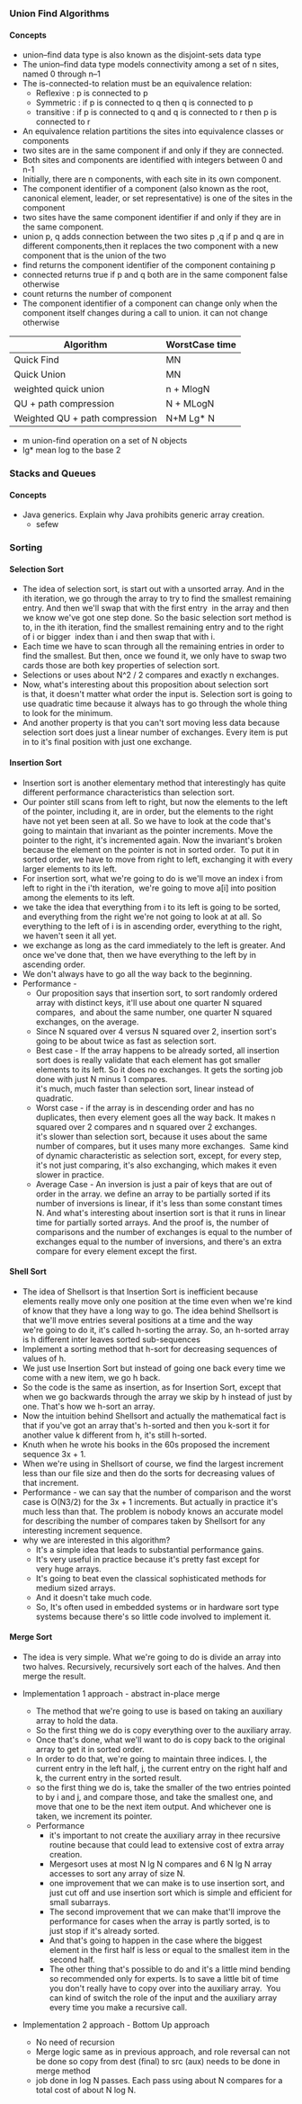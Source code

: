 ### Union Find Algorithms
#### Concepts
 - union–find data type is also known as the disjoint-sets data type
 - The union–find data type models connectivity among a set of n sites, named 0 through n–1
 - The is-connected-to relation must be an equivalence relation:
   * Reflexive : p is connected to  p
   * Symmetric : if p is connected to q then q is connected to p
   * transitive : if p is connected to q and q is connected to r then p is connected to r
 - An equivalence relation partitions the sites into equivalence classes or components
 - two sites are in the same component if and only if they are connected.
 - Both sites and components are identified with integers between 0 and n-1
 - Initially, there are n components, with each site in its own component.
 - The component identifier of a component (also known as the root, canonical element, leader, or set representative) is one of the sites in the component
 - two sites have the same component identifier if and only if they are in the same component.
 - union p, q adds  connection between the two sites p ,q if p and q are in different components,then it replaces
 the two component with a new component that is the union of the two
 - find returns the component identifier of the component containing p 
 - connected returns true if p and q both are in the same component false otherwise
 - count returns the number of component
 - The component identifier of a component can change only when the component itself changes during a call to union. it can not change otherwise
 
 | Algorithm | WorstCase time |
 | --- | --- | 
 |Quick Find | MN |
 |Quick Union| MN | 
 |weighted quick union| n + MlogN|
 |QU + path compression | N  + MLogN|
 |Weighted QU + path compression| N+M Lg* N|
 
- m union-find operation on a set of N objects
- lg* mean log to the base 2

### Stacks and Queues
#### Concepts
 - Java generics. Explain why Java prohibits generic array creation.
    * sefew
    
### Sorting
#### Selection Sort
 - The idea of selection sort, is start out with a unsorted array. And in the ith iteration,
   we go through the array to try to find the smallest remaining entry. And then we'll swap that with the first entry 
   in the array and then we know we've got one step done.
   So the basic selection sort method is to, in the ith iteration, find the smallest remaining entry and to the right of i or bigger 
   index than i and then swap that with i.
 - Each time we have to scan through all the remaining entries in order to find the smallest. But then, once we found it, 
   we only have to swap two cards those are both key properties of selection sort.
 - Selections or uses about N^2 / 2 compares and exactly n exchanges.
 - Now, what's interesting about this proposition about selection sort is that, it doesn't matter what order the input is.
   Selection sort is going to use quadratic time because it always has to go through the whole thing to look for the minimum. 
 - And another property is that you can't sort moving less data because selection sort does just a linear number of exchanges. 
   Every item is put in to it's final position with just one exchange. 

#### Insertion Sort
 - Insertion sort is another elementary method that interestingly has quite  different performance characteristics than selection sort.
 - Our pointer still scans from left to right, but now the elements to the left of the pointer, including it, are in order, but the elements to the right
   have not yet been seen at all. So we have to look at the code that's going to maintain that invariant as the pointer increments.
   Move the pointer to the right, it's incremented again. Now the invariant's broken because the element on the pointer is not in sorted order. 
   To put it in sorted order, we have to move from right to left, exchanging it with every larger elements to its left.
 - For insertion sort, what we're going to do is we'll move an index i from left to right  in the i'th iteration, 
   we're going to move a[i] into position among the elements to its left. 
 - we take the idea that everything from i to its left is going to be sorted, and everything from the right we're not going to look at at all.
   So everything to the left of i is in ascending order, everything to the right, we haven't seen it all yet. 
 - we exchange as long as the card immediately to the left is greater. And once we've done that, then we have everything to the left by in ascending order.
 - We don't always have to go all the way back to the beginning.
 - Performance -
   - Our proposition says that insertion sort, to sort randomly ordered array with distinct keys, it'll use about one quarter N squared compares, 
   and about the same number, one quarter N squared exchanges, on the average. 
   - Since N squared over 4 versus N squared over 2, insertion sort's going to be about twice as fast as selection sort.
   - Best case  - If the array happens to be already sorted, all insertion sort does is really validate that each element has got smaller elements 
     to its left. So it does no exchanges. It gets the sorting job done with just N minus 1 compares.  
     it's much, much faster than selection sort, linear instead of quadratic. 
   - Worst case - if the array is in descending order and has no duplicates, then every element goes all the way back. 
     It makes n squared over 2 compares and n squared over 2 exchanges.  
     it's slower than selection sort, because it uses about the same number of compares, but it uses many more exchanges. 
     Same kind of dynamic characteristic as selection sort, except, for every step, it's not just comparing, it's also exchanging, 
     which makes it even slower in practice.
   - Average Case - An inversion is just a pair of keys that are out of order in the array. 
     we define an array to be partially sorted if its number of inversions is linear, if it's less than some constant times N. 
     And what's interesting about insertion sort is that it runs in linear time for partially sorted arrays. 
     And the proof is, the number of comparisons and the number of exchanges is equal to the number of exchanges equal to the number of inversions, 
     and there's an extra compare for every element except the first. 



#### Shell Sort  
- The idea of Shellsort is that Insertion Sort is inefficient because elements really move only one position at the time even when we're kind of know that they have a long way to go. 
  The idea behind Shellsort is that we'll move entries several positions at a time and the way we're going to do it, it's called h-sorting the array.
  So, an h-sorted array is h different inter leaves sorted sub-sequences
- Implement a sorting method that h-sort for decreasing sequences of values of h.
- We just use Insertion Sort but instead of going one back every time we come with a new item, we go h back.
- So the code is the same as insertion, as for Insertion Sort, except that when we go backwards through the array we skip by h instead of just by one. That's how we h-sort an array.
- Now the intuition behind Shellsort and actually the mathematical fact is that if you've got an array that's h-sorted and then you k-sort it for another value k different from h, it's still h-sorted.
- Knuth when he wrote his books in the 60s proposed the increment sequence 3x + 1.
- When we're using in Shellsort of course, we find the largest increment less than our file size and then do the sorts for decreasing values of that increment.
- Performance - we can say that the number of comparison and the worst case is O(N3/2) for the 3x + 1 increments.
  But actually in practice it's much less than that. The problem is nobody knows an accurate model for describing the number of compares taken by Shellsort for any interesting increment sequence.
- why we are interested in this algorithm?
    - It's a simple idea that leads to substantial performance gains. 
    - It's very useful in practice because it's pretty fast except for very huge arrays.
    - It's going to beat even the classical sophisticated methods for medium sized arrays. 
    - And it doesn't take much code.
    - So, It's often used in embedded systems or in hardware sort type systems because there's so little code involved to implement it.
    
#### Merge Sort 
- The idea is very simple. What we're going to do is divide an array into two halves. Recursively, recursively sort each of the halves. And then merge the result. 
- Implementation 1 approach - abstract in-place merge  
    - The method that we're going to use is based on taking an auxiliary array to hold the data. 
    - So the first thing we do is copy everything over to the auxiliary array.
    - Once that's done, what we'll want to do is copy back to the original array to get it in sorted order. 
    - In order to do that, we're going to maintain three indices. I, the current entry in the left half, j, the current entry on the right half and k, the current entry in the sorted result. 
    - so the first thing we do is, take the smaller of the two entries pointed to by i and j, and compare those, and take the smallest one, and move that one to be the next item output. And whichever one is taken, we increment its pointer.
    - Performance
       - it's important to not create the auxiliary array in thee recursive routine because that could lead to extensive cost of extra array creation. 
       - Mergesort uses at most N lg N compares and 6 N lg N array accesses to sort any array of size N.
       - one improvement that we can make is to use insertion sort, and just cut off and use insertion sort which is simple and efficient for small subarrays.
       - The second improvement that we can make that'll improve the performance for cases when the array is partly sorted, is to just stop if it's already sorted. 
       - And that's going to happen in the case where the biggest element in the first half is less or equal to the smallest item in the second half. 
       - The other thing that's possible to do and it's a little mind bending so recommended only for experts. Is to save a little bit of time you don't really have to copy over into the auxiliary array. 
         You can kind of switch the role of the input and the auxiliary array every time you make a recursive call. 
         
- Implementation 2 approach - Bottom Up approach
    - No need of recursion
    - Merge logic same as in previous approach, and role reversal can not be done so copy from dest (final) to src (aux) needs to be done in merge method
    - job done in log N passes. Each pass using about N compares for a total cost of about N log N.       
           


